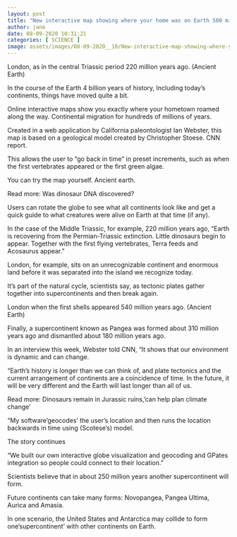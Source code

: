 ```yaml
---
layout: post
title: "New interactive map showing where your home was on Earth 500 million years ago"
author: jane 
date: 08-09-2020 10:31:21 
categories: [ SCIENCE ] 
image: assets/images/08-09-2020__10/New-interactive-map-showing-where-your-home-was-on-Earth.png
---
```

London, as in the central Triassic period 220 million years ago. (Ancient Earth)

In the course of the Earth 4 billion years of history, Including today’s continents, things have moved quite a bit.

Online interactive maps show you exactly where your hometown roamed along the way. Continental migration for hundreds of millions of years.

Created in a web application by California paleontologist Ian Webster, this map is based on a geological model created by Christopher Stoese. CNN report.

This allows the user to “go back in time” in preset increments, such as when the first vertebrates appeared or the first green algae.

You can try the map yourself. Ancient earth.

Read more: Was dinosaur DNA discovered?

Users can rotate the globe to see what all continents look like and get a quick guide to what creatures were alive on Earth at that time (if any).

In the case of the Middle Triassic, for example, 220 million years ago, “Earth is recovering from the Permian-Triassic extinction. Little dinosaurs begin to appear. Together with the first flying vertebrates, Terra feeds and Acosaurus appear.”

London, for example, sits on an unrecognizable continent and enormous land before it was separated into the island we recognize today.

It’s part of the natural cycle, scientists say, as tectonic plates gather together into supercontinents and then break again.

London when the first shells appeared 540 million years ago. (Ancient Earth)

Finally, a supercontinent known as Pangea was formed about 310 million years ago and dismantled about 180 million years ago.

In an interview this week, Webster told CNN, “It shows that our environment is dynamic and can change.

“Earth’s history is longer than we can think of, and plate tectonics and the current arrangement of continents are a coincidence of time. In the future, it will be very different and the Earth will last longer than all of us.

Read more: Dinosaurs remain in Jurassic ruins,’can help plan climate change’

“My software’geocodes’ the user’s location and then runs the location backwards in time using (Scotese’s) model.

The story continues

“We built our own interactive globe visualization and geocoding and GPates integration so people could connect to their location.”

Scientists believe that in about 250 million years another supercontinent will form.

Future continents can take many forms: Novopangea, Pangea Ultima, Aurica and Amasia.

In one scenario, the United States and Antarctica may collide to form one’supercontinent’ with other continents on Earth.